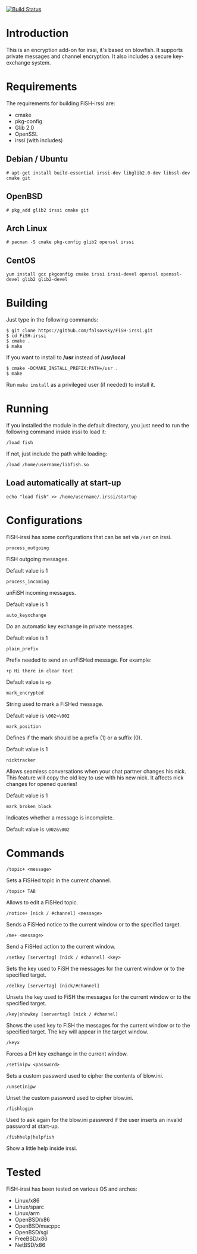 [![Build Status](https://travis-ci.org/falsovsky/FiSH-irssi.svg?branch=master)](https://travis-ci.org/falsovsky/FiSH-irssi)

# Introduction

This is an encryption add-on for irssi, it's based on blowfish. It supports private messages and channel encryption. It also includes a secure key-exchange system.

# Requirements

The requirements for building FiSH-irssi are:

* cmake
* pkg-config
* Glib 2.0
* OpenSSL
* irssi (with includes)

## Debian / Ubuntu

```
# apt-get install build-essential irssi-dev libglib2.0-dev libssl-dev cmake git
```
## OpenBSD

```
# pkg_add glib2 irssi cmake git
```
## Arch Linux

```
# pacman -S cmake pkg-config glib2 openssl irssi
```
## CentOS
```
yum install gcc pkgconfig cmake irssi irssi-devel openssl openssl-devel glib2 glib2-devel
```

# Building

Just type in the following commands:

```
$ git clone https://github.com/falsovsky/FiSH-irssi.git
$ cd FiSH-irssi
$ cmake .
$ make
```

If you want to install to **/usr** instead of **/usr/local**

```
$ cmake -DCMAKE_INSTALL_PREFIX:PATH=/usr .
$ make
```

Run ``make install`` as a privileged user (if needed) to install it.

# Running

If you installed the module in the default directory, you just need to run the following command inside irssi to load it:

```
/load fish
```

If not, just include the path while loading:

```
/load /home/username/libfish.so
```

## Load automatically at start-up

```
echo "load fish" >> /home/username/.irssi/startup
```

# Configurations

FiSH-irssi has some configurations that can be set via ``/set`` on irssi.

```
process_outgoing
```
FiSH outgoing messages.

Default value is 1

```
process_incoming
```
unFiSH incoming messages.

Default value is 1

```
auto_keyxchange
```
Do an automatic key exchange in private messages.

Default value is 1

```
plain_prefix
```
Prefix needed to send an unFiSHed message. For example:

``+p Hi there in clear text``

Default value is ``+p ``

```
mark_encrypted
```
String used to mark a FiSHed message.

Default value is ``\002>\002 ``

```
mark_position
```
Defines if the mark should be a prefix (1) or a suffix (0).

Default value is 1

```
nicktracker
```
Allows seamless conversations when your chat partner changes his nick. This feature will copy the old key to use with his new nick. It affects nick changes for opened queries!

Default value is 1

```
mark_broken_block
```
Indicates whether a message is incomplete.

Default value is ``\002&\002``

# Commands

```
/topic+ <message>
```
Sets a FiSHed topic in the current channel.

```
/topic+ TAB
```
Allows to edit a FiSHed topic.

```
/notice+ [nick / #channel] <message>
```
Sends a FiSHed notice to the current window or to the specified target.

```
/me+ <message>
```
Send a FiSHed action to the current window.

```
/setkey [servertag] [nick / #channel] <key>
```
Sets the key used to FiSH the messages for the current window or to the specified target.

```
/delkey [servertag] [nick/#channel]
```
Unsets the key used to FiSH the messages for the current window or to the specified target.

```
/key|showkey [servertag] [nick / #channel]
```
Shows the used key to FiSH the messages for the current window or to the specified target. The key will appear in the target window.

```
/keyx
```
Forces a DH key exchange in the current window.

```
/setinipw <password>
```
Sets a custom password used to cipher the contents of blow.ini.

```
/unsetinipw
```
Unset the custom password used to cipher blow.ini.

```
/fishlogin
```
Used to ask again for the blow.ini password if the user inserts an invalid password at start-up.

```
/fishhelp|helpfish
```
Show a little help inside irssi.


# Tested

FiSH-irssi has been tested on various OS and arches:

* Linux/x86
* Linux/sparc
* Linux/arm
* OpenBSD/x86
* OpenBSD/macppc
* OpenBSD/sgi
* FreeBSD/x86
* NetBSD/x86
